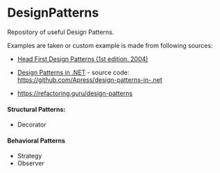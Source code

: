 # DesignPatterns
Repository of useful Design Patterns.

Examples are taken or custom example is made from following sources:

- [Head First Design Patterns (1st edition. 2004)](https://www.oreilly.com/library/view/head-first-design/0596007124/)
  
- [Design Patterns in .NET](https://www.apress.com/gp/book/9781484243657) - source code: https://github.com/Apress/design-patterns-in-.net 

- https://refactoring.guru/design-patterns

   
#### **Structural Patterns:**
* Decorator

   
#### **Behavioral Patterns**
* Strategy
* Observer

  

